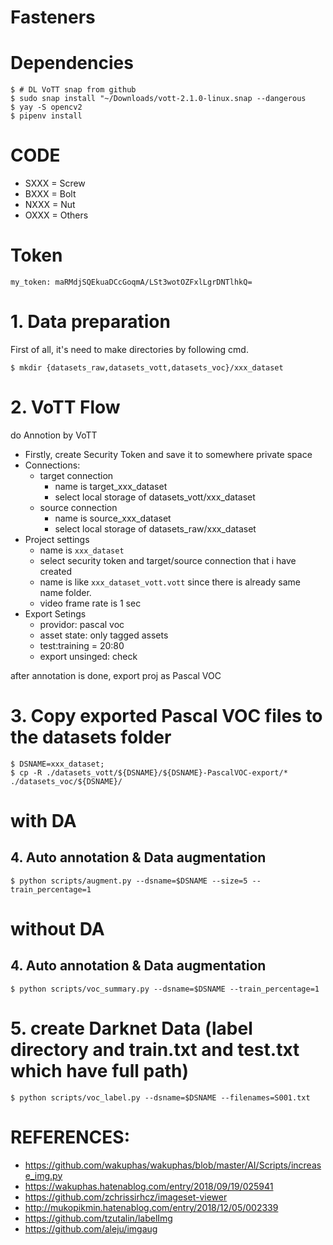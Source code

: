 # Fasteners

# Dependencies

```
$ # DL VoTT snap from github
$ sudo snap install "~/Downloads/vott-2.1.0-linux.snap --dangerous
$ yay -S opencv2
$ pipenv install
```

# CODE

- SXXX = Screw
- BXXX = Bolt
- NXXX = Nut
- OXXX = Others


# Token

```
my_token: maRMdjSQEkuaDCcGoqmA/LSt3wotOZFxlLgrDNTlhkQ=
```


# 1. Data preparation

First of all, it's need to make directories by following cmd.

```
$ mkdir {datasets_raw,datasets_vott,datasets_voc}/xxx_dataset
```

# 2. VoTT Flow

do Annotion by VoTT

- Firstly, create Security Token and save it to somewhere private space
- Connections:
  - target connection
    - name is target_xxx_dataset
    - select local storage of datasets_vott/xxx_dataset
  - source connection
    - name is source_xxx_dataset
    - select local storage of datasets_raw/xxx_dataset
- Project settings
  - name is `xxx_dataset`
  - select security token and target/source connection that i have created
  - name is like `xxx_dataset_vott.vott` since there is already same name folder.
  - video frame rate is 1 sec
- Export Setings
  - providor: pascal voc
  - asset state: only tagged assets
  - test:training = 20:80
  - export unsinged: check

after annotation is done, export proj as Pascal VOC

# 3. Copy exported Pascal VOC files to the datasets folder

```
$ DSNAME=xxx_dataset;
$ cp -R ./datasets_vott/${DSNAME}/${DSNAME}-PascalVOC-export/* ./datasets_voc/${DSNAME}/
```

# with DA

## 4. Auto annotation & Data augmentation

```
$ python scripts/augment.py --dsname=$DSNAME --size=5 --train_percentage=1
```

# without DA

## 4. Auto annotation & Data augmentation

```
$ python scripts/voc_summary.py --dsname=$DSNAME --train_percentage=1
```

# 5. create Darknet Data (label directory and train.txt and test.txt which have full path)

```
$ python scripts/voc_label.py --dsname=$DSNAME --filenames=S001.txt
```

# REFERENCES:

- https://github.com/wakuphas/wakuphas/blob/master/AI/Scripts/increase_img.py
- https://wakuphas.hatenablog.com/entry/2018/09/19/025941
- https://github.com/zchrissirhcz/imageset-viewer
- http://mukopikmin.hatenablog.com/entry/2018/12/05/002339
- https://github.com/tzutalin/labelImg
- https://github.com/aleju/imgaug
